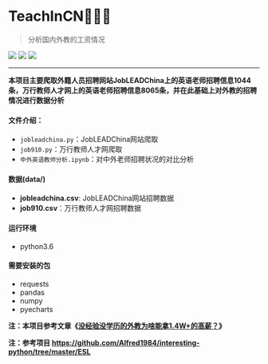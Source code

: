 # TeachInCN👨‍🏫🐼
> 分析国内外教的工资情况

![](https://img.shields.io/badge/python%20-3.6-brightgreen.svg) ![](https://img.shields.io/badge/build-passing-green.svg) ![](https://img.shields.io/badge/author-Chase%20Huang-yellowgreen.svg)

------

**本项目主要爬取外籍人员招聘网站JobLEADChina上的英语老师招聘信息1044条，万行教师人才网上的英语老师招聘信息8065条，并在此基础上对外教的招聘情况进行数据分析**

#### 文件介绍：
-  `jobleadchina.py`：JobLEADChina网站爬取
- `job910.py`：万行教师人才网爬取
- `中外英语教师分析.ipynb`：对中外老师招聘状况的对比分析

#### 数据(data/)
- **jobleadchina.csv**: JobLEADChina网站招聘数据
- **job910.csv**：万行教师人才网招聘数据

#### 运行环境
- python3.6

#### 需要安装的包
- requests
- pandas
- numpy
- pyecharts

**注：本项目参考文章《[没经验没学历的外教为啥能拿1.4W+的高薪？](https://mp.weixin.qq.com/s/BMfiB08gWy66zzvCe2lJmQ)》**

**注：参考项目 https://github.com/Alfred1984/interesting-python/tree/master/ESL**

